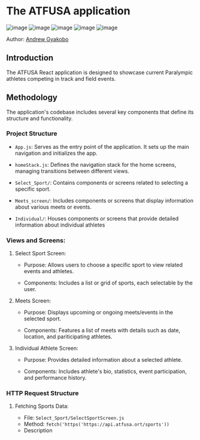 # The ATFUSA application 

![image](https://img.shields.io/badge/React-20232A?style=for-the-badge&logo=react&logoColor=61DAFB)
![image](https://img.shields.io/badge/CSS3-1572B6?style=for-the-badge&logo=css3&logoColor=white)
![image](https://img.shields.io/badge/TypeScript-007ACC?style=for-the-badge&logo=typescript&logoColor=white)
![image](https://img.shields.io/badge/npm-CB3837?style=for-the-badge&logo=npm&logoColor=white)
![image](https://img.shields.io/badge/JWT-000000?style=for-the-badge&logo=JSON%20web%20tokens&logoColor=white)

Author: [Andrew Gyakobo](https://github.com/Gyakobo)

## Introduction

The ATFUSA React application is designed to showcase current Paralympic athletes competing in track and field events. 

## Methodology

The application's codebase includes several key components that define its structure and functionality.

### Project Structure

* `App.js`: Serves as the entry point of the application. It sets up the main navigation and initializes the app.

* `homeStack.js`: Defines the navigation stack for the home screens, managing transitions between different views.

* `Select_Sport/`: Contains components or screens related to selecting a specific sport.

* `Meets_screen/`: Includes components or screens that display information about various meets or events.

* `Individual/`: Houses components or screens that provide detailed information about individual athletes

### Views and Screens:

1. Select Sport Screen:
    
    * Purpose: Allows users to choose a specific sport to view related events and athletes. 

    * Components: Includes a list or grid of sports, each selectable by the user.

2. Meets Screen:

    * Purpose: Displays upcoming or ongoing meets/events in the selected sport.    

    * Components: Features a list of meets with details such as date, location, and pariticipating athletes.

3. Individual Athlete Screen:

    * Purpose: Provides detailed information about a selected athlete.

    * Components: Includes athlete's bio, statistics, event participation, and performance history.

### HTTP Request Structure

1. Fetching Sports Data:
    
    * File: `Select_Sport/SelectSportScreen.js`
    * Method: `fetch('https('https://api.atfusa.ort/sports'))` 
    * Description




